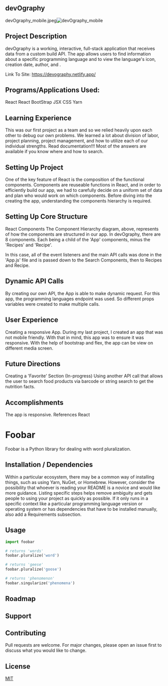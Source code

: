 ## devOgraphy
devOgraphy_mobile.jpeg![devOgraphy_mobile](https://user-images.githubusercontent.com/65795477/125980378-26c0e672-d7a1-4ea6-8fff-702595eec637.jpeg)



## Project Description
devOgraphy is a working, interactive, full-stack application that receives data from a custom build API. The app allows users to find information about a specific programming language and to view the language's icon, creation date, author, and .

Link To Site: https://devography.netlify.app/

## Programs/Applications Used:
React
React BootStrap
JSX
CSS
Yarn

## Learning Experience
This was our first project as a team and so we relied heavily upon each other to debug our own problems. We learned a lot about division of labor, project planning, project management, and how to utilize each of our individual strengths. Read documentation!!! Most of the answers are available if you know where and how to search.

## Setting Up Project
One of the key feature of React is the composition of the functional components. Components are reuseable functions in React, and in order to efficiently build our app, we had to carefully decide on a uniform set of data and plan who would work on which components. Before diving into the creating the app, understanding the components hierarchy is required.


## Setting Up Core Structure
React Components
The Component Hierarchy diagram, above, represents of how the components are structured in our app. In devOgraphy, there are 8 components. Each being a child of the 'App' components, minus the 'Recipes' and 'Recipe'.

In this case, all of the event listeners and the main API calls was done in the 'App.js' file and is passed down to the Search Components, then to Recipes and Recipe.

## Dynamic API Calls
By creating our own API, the App is able to make dynamic request. For this app, the programming languages endpoint was used. So different props variables were created to make multiple calls.

## User Experience
Creating a responsive App. During my last project, I created an app that was not mobile friendly. With that in mind, this app was to ensure it was responsive. With the help of bootstrap and flex, the app can be view on different media screen.


## Future Directions
Creating a 'Favorite' Section (In-progress)
Using another API call that allows the user to search food products via barcode or string search to get the nutrition facts.

## Accomplishments
The app is responsive.
References
React

# Foobar

Foobar is a Python library for dealing with word pluralization.

## Installation / Dependencies

Within a particular ecosystem, there may be a common way of installing things, such as using Yarn, NuGet, or Homebrew. However, consider the possibility that whoever is reading your README is a novice and would like more guidance. Listing specific steps helps remove ambiguity and gets people to using your project as quickly as possible. If it only runs in a specific context like a particular programming language version or operating system or has dependencies that have to be installed manually, also add a Requirements subsection.

## Usage

```python
import foobar

# returns 'words'
foobar.pluralize('word')

# returns 'geese'
foobar.pluralize('goose')

# returns 'phenomenon'
foobar.singularize('phenomena')

```
## Roadmap


## Support


## Contributing
Pull requests are welcome. For major changes, please open an issue first to discuss what you would like to change.



## License
[MIT](https://choosealicense.com/licenses/mit/)
